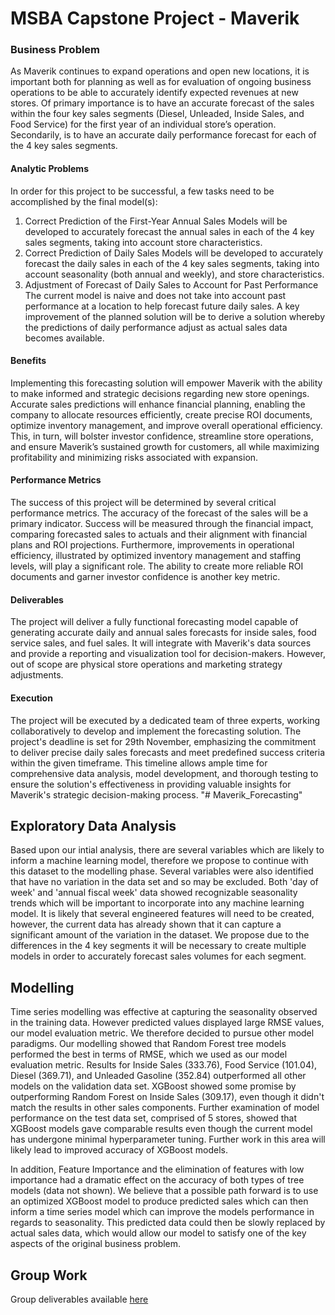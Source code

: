 # MSBA Capstone Project - Maverik

### Business Problem

As Maverik continues to expand operations and open new locations, it is important both for planning as well as for evaluation of ongoing business operations to be able to accurately identify expected revenues at new stores. Of primary importance is to have an accurate forecast of the sales within the four key sales segments (Diesel, Unleaded, Inside Sales, and Food Service) for the first year of an individual store’s operation.  Secondarily, is to have an accurate daily performance forecast for each of the 4 key sales segments.

#### Analytic Problems
In order for this project to be successful, a few tasks need to be accomplished by the final model(s):
1.	Correct Prediction of the First-Year Annual Sales
Models will be developed to accurately forecast the annual sales in each of the 4 key sales segments, taking into account store characteristics.
2.	Correct Prediction of Daily Sales
Models will be developed to accurately forecast the daily sales in each of the 4 key sales segments, taking into account seasonality (both annual and weekly), and store characteristics.
3.	Adjustment of Forecast of Daily Sales to Account for Past Performance
The current model is naive and does not take into account past performance at a location to help forecast future daily sales.  A key improvement of the planned solution will be to derive a solution whereby the predictions of daily performance adjust as actual sales data becomes available.

#### Benefits
Implementing this forecasting solution will empower Maverik with the ability to make informed and strategic decisions regarding new store openings. Accurate sales predictions will enhance financial planning, enabling the company to allocate resources efficiently, create precise ROI documents, optimize inventory management, and improve overall operational efficiency. This, in turn, will bolster investor confidence, streamline store operations, and ensure Maverik’s sustained growth for customers, all while maximizing profitability and minimizing risks associated with expansion.

#### Performance Metrics
The success of this project will be determined by several critical performance metrics. The accuracy of the forecast of the sales will be a primary indicator. Success will be measured through the financial impact, comparing forecasted sales to actuals and their alignment with financial plans and ROI projections. Furthermore, improvements in operational efficiency, illustrated by optimized inventory management and staffing levels, will play a significant role. The ability to create more reliable ROI documents and garner investor confidence is another key metric.

#### Deliverables
The project will deliver a fully functional forecasting model capable of generating accurate daily and annual sales forecasts for inside sales, food service sales, and fuel sales. It will integrate with Maverik's data sources and provide a reporting and visualization tool for decision-makers. However, out of scope are physical store operations and marketing strategy adjustments.

#### Execution
The project will be executed by a dedicated team of three experts, working collaboratively to develop and implement the forecasting solution. The project's deadline is set for 29th November, emphasizing the commitment to deliver precise daily sales forecasts and meet predefined success criteria within the given timeframe. This timeline allows ample time for comprehensive data analysis, model development, and thorough testing to ensure the solution's effectiveness in providing valuable insights for Maverik's strategic decision-making process.
"# Maverik_Forecasting" 

## Exploratory Data Analysis
Based upon our intial analysis, there are several variables which are likely to inform a machine learning model, therefore we propose to continue with this dataset to the modelling phase. Several variables were also identified that have no variation in the data set and so may be excluded. Both 'day of week' and 'annual fiscal week' data showed recognizable seasonality trends which will be important to incorporate into any machine learning model. It is likely that several engineered features will need to be created, however, the current data has already shown that it can capture a significant amount of the variation in the dataset. We propose due to the differences in the 4 key segments it will be necessary to create multiple models in order to accurately forecast sales volumes for each segment. 

## Modelling 
Time series modelling was effective at capturing the seasonality observed in the training data. However predicted values displayed large RMSE values, our model evaluation metric. We therefore decided to pursue other model paradigms. Our modelling showed that Random Forest tree models performed the best in terms of RMSE, which we used as our model evaluation metric. Results for Inside Sales (333.76), Food Service (101.04), Diesel (369.71), and Unleaded Gasoline (352.84) outperformed all other models on the validation data set. XGBoost showed some promise by outperforming Random Forest on Inside Sales (309.17), even though it didn't match the results in other sales components. Further examination of model performance on the test data set, comprised of 5 stores, showed that XGBoost models gave comparable results even though the current model has undergone minimal hyperparameter tuning. Further work in this area will likely lead to improved accuracy of XGBoost models.

In addition, Feature Importance and the elimination of features with low importance had a dramatic effect on the accuracy of both types of tree models (data not shown). We believe that a possible path forward is to use an optimized XGBoost model to produce predicted sales which can then inform a time series model which can improve the models performance in regards to seasonality. This predicted data could then be slowly replaced by actual sales data, which would allow our model to satisfy one of the key aspects of the original business problem.

## Group Work
Group deliverables available <a href link=https://github.com/WestlakeData/Maverik_Forecasting>here</a>
